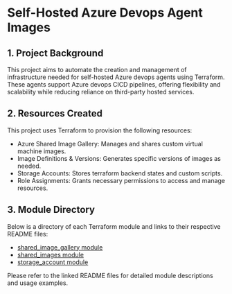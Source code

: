 # Self-Hosted Azure Devops Agent Images

## 1. Project Background
This project aims to automate the creation and management of infrastructure needed for self-hosted Azure devops agents using Terraform. These agents support Azure devops CICD pipelines, offering flexibility and scalability while reducing reliance on third-party hosted services.

## 2. Resources Created
This project uses Terraform to provision the following resources:
- Azure Shared Image Gallery: Manages and shares custom virtual machine images.
- Image Definitions & Versions: Generates specific versions of images as needed.
- Storage Accounts: Stores terraform backend states and custom scripts.
- Role Assignments: Grants necessary permissions to access and manage resources.

## 3. Module Directory
Below is a directory of each Terraform module and links to their respective README files:
- [shared_image_gallery module](./modules/shared_image_gallery/README.md)
- [shared_images module](./modules/shared_images/README.md)
- [storage_account module](./modules/storage_account/README.md)

Please refer to the linked README files for detailed module descriptions and usage examples.